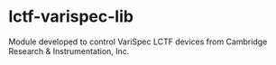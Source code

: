 # lctf-varispec-lib
Module developed to control VariSpec LCTF devices from Cambridge Research &amp; Instrumentation, Inc.
